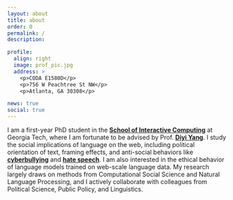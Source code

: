 ```yaml
---
layout: about
title: about
order: 0
permalink: /
description:

profile:
  align: right
  image: prof_pic.jpg
  address: >
    <p>CODA E1580D</p>
    <p>756 W Peachtree St NW</p>
    <p>Atlanta, GA 30308</p>

news: true
social: true
---
```


I am a first-year PhD student in the [**School of Interactive Computing**](https://www.ic.gatech.edu/) at Georgia Tech, where I am fortunate to be advised by Prof. [**Diyi Yang**](https://www.cc.gatech.edu/~dyang888/index.html). I study the social implications of language on the web, including political orientation of text, framing effects, and anti-social behaviors like [**cyberbullying**](https://www.aaai.org/ojs/index.php/ICWSM/article/view/7345) and [**hate speech**](http://claws.cc.gatech.edu/covid). I am also interested in the ethical behavior of language models trained on web-scale language data. My research largely draws on methods from Computational Social Science and Natural Language Processing, and I actively collaborate with colleagues from Political Science, Public Policy, and Linguistics.